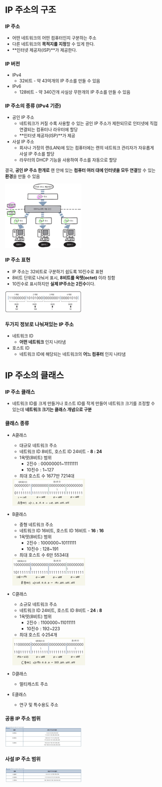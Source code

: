 # IP 주소의 구조

### IP 주소

- 어떤 네트워크의 어떤 컴퓨터인지 구분하는 주소
- 다른 네트워크의 **목적지를 지정**할 수 있게 한다.
- **인터넷 제공자(ISP)**가 제공한다.

### IP 버전

- IPv4
    - 32비트 - 약 43억개의 IP 주소를 만들 수 있음
- IPv6
    - 128비트 - 약 340간개 사실상 무한개의 IP 주소를 만들 수 있음

### IP 주소의 종류 (IPv4 기준)

- 공인 IP 주소
    - 네트워크가 커질 수록 사용할 수 있는 공인 IP 주소가 제한되므로 인터넷에 직접 연결되는 컴퓨터나 라우터에 할당
    - **인터넷 제공자(ISP)**가 제공
- 사설 IP 주소
    - 회사나 가정의 랜(LAN)에 있는 컴퓨터에는 랜의 네트워크 관리자가 자유롭게 사설 IP 주소를 할당
    - 라우터의 DHCP 기능을 사용하여 주소를 자동으로 할당

결국, **공인 IP 주소 한개로** 랜 안에 있는 **컴퓨터 여러 대에 인터넷을 모두 연결**할 수 있는 **환경**을 만들 수 있음

<img src="img/공인사설IP.png" width="50%" height="50%">

### IP 주소 표현

- IP 주소는 32비트로 구분하기 쉽도록 10진수로 표현
- 8비트 단위로 나눠서 표시, **8비트를 옥텟(octet)** 이라 칭함
- 10진수로 표시하지만 **실제 IP주소는 2진수**이다.

<img src="img/옥텟.png" width="50%" height="50%">

### 두가지 정보로 나눠져있는 IP 주소

- 네트워크 ID
    - **어떤 네트워크** 인지 나타냄
- 호스트 ID
    - 네트워크 ID에 해당되는 네트워크의 **어느 컴퓨터** 인지 나타냄

# IP 주소의 클래스

### IP 주소 클래스

- 네트워크 ID를 크게 만들거나 호스트 ID를 작게 만들어 네트워크 크기를 조정할 수 있는데 **네트워크 크기는 클래스 개념으로 구분**

### 클래스 종류

- A클래스
    - 대규모 네트워크 주소
    - 네트워크 ID 8비트, 호스트 ID 24비트 - **8 : 24**
    - 1옥텟(8비트) 범위
        - 2진수 : 00000001~11111111
        - 10진수 : 1~127
    - 최대 호스트 수 1677만 7214대
    
    <img src="img/A클래스.png" width="50%" height="50%">
    
- B클래스
    - 중형 네트워크 주소
    - 네트워크 ID 16비트, 호스트 ID 16비트 - **16 : 16**
    - 1옥텟(8비트) 범위
        - 2진수 : 1000000~10111111
        - 10진수 : 128~191
    - 최대 호스트 수 6만 5534대
    
    <img src="img/B클래스.png" width="50%" height="50%">
    
- C클래스
    - 소규모 네트워크 주소
    - 네트워크 ID 24비트, 호스트 ID 8비트 - **24 : 8**
    - 1옥텟(8비트) 범위
        - 2진수 : 1100000~11011111
        - 10진수 : 192~223
    - 최대 호스트 수254개
    
    <img src="img/C클래스.png" width="50%" height="50%">
    
- D클래스
    - 멀티캐스트 주소
- E클래스
    - 연구 및 특수용도 주소
    

### 공용 IP 주소 범위

<img src="img/공용.png" width="50%" height="50%">

### 사설 IP 주소 범위

<img src="img/사설.png" width="50%" height="50%">
